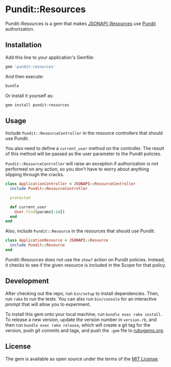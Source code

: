 # Pundit::Resources

Pundit::Resources is a gem that makes [JSONAPI::Resources][jsonapi-resources] use [Pundit][pundit] authorization.

## Installation

Add this line to your application's Gemfile:

```ruby
gem 'pundit-resources'
```

And then execute:

```sh
bundle
```

Or install it yourself as:

```sh
gem install pundit-resources
```

## Usage

Include `Pundit::ResourceController` in the resource controllers that should use Pundit.

You also need to define a `current_user` method on the controller.
The result of this method will be passed as the user parameter to the Pundit policies.

`Pundit::ResourceController` will raise an exception if authorization is not performed on any action, so you don't have to worry about anything slipping through the cracks.

```ruby
class ApplicationController < JSONAPI::ResourceController
  include Pundit::ResourceController

  protected

  def current_user
    User.find(params[:id])
  end
end
```

Also, include `Pundit::Resource` in the resources that should use Pundit:

```ruby
class ApplicationResource < JSONAPI::Resource
  include Pundit::Resource
end
```

Pundit::Resources does not use the `show?` action on Pundit policies.
Instead, it checks to see if the given resource is included in the Scope for that policy.

## Development

After checking out the repo, run `bin/setup` to install dependencies. Then, run `rake` to run the tests. You can also run `bin/console` for an interactive prompt that will allow you to experiment.

To install this gem onto your local machine, run `bundle exec rake install`. To release a new version, update the version number in `version.rb`, and then run `bundle exec rake release`, which will create a git tag for the version, push git commits and tags, and push the `.gem` file to [rubygems.org][rubygems].

## License

The gem is available as open source under the terms of the [MIT License](http://opensource.org/licenses/MIT).

[jsonapi-resources]: https://github.com/cerebris/jsonapi-resources
[pundit]: https://github.com/elabs/pundit
[rubygems]: https://rubygems.org

